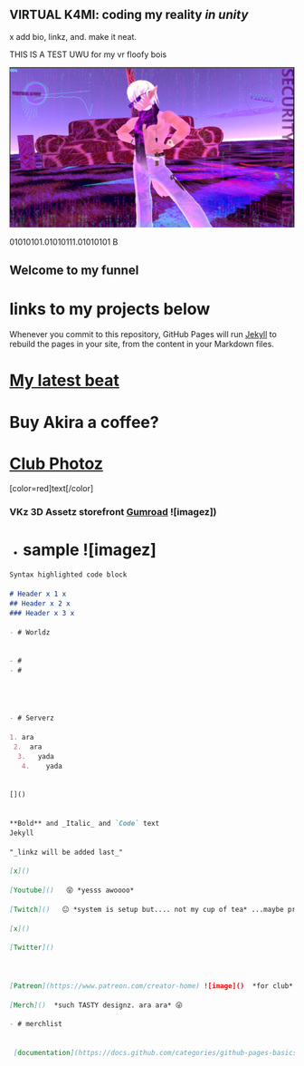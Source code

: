 ## VIRTUAL K4MI: coding my reality _in unity_  
x add bio, linkz, and. make it neat.

THIS IS A TEST UWU       for my vr floofy bois
















![image](https://raw.githubusercontent.com/VIRTUAL-K4MI-CLUB/Master/gh-pages/274081922_703899790605229_7128817054304030362_n.jpg)






















01010101.01010111.01010101 B
## Welcome to my funnel

# links to my projects below



Whenever you commit to this repository, GitHub Pages will run [Jekyll](https://jekyllrb.com/) to rebuild the pages in your site, from the content in your Markdown files.

# [My latest beat](https://virtual-k4mi-club.github.io/Master/owo/recent-videoz)



 







# Buy Akira a coffee? 
<script type='text/javascript' src='https://storage.ko-fi.com/cdn/widget/Widget_2.js'></script><script type='text/javascript'>kofiwidget2.init('Share some love with AKIRA ', '#e028d4', 'G2G5DJ31H');kofiwidget2.draw();</script> 

# [Club Photoz](https://virtual-k4mi-club.github.io/Master/owo/club-photoz)

[color=red]text[/color]

### VKz 3D Assetz storefront [Gumroad](https://virtualk4mi.gumroad.com/) ![imagez])

- # sample ![imagez]

```markdown
Syntax highlighted code block

# Header x 1 x
## Header x 2 x
### Header x 3 x

- # Worldz


- #
- #




- # Serverz

1. ara
 2.  ara
  3.   yada
   4.    yada


[]()


**Bold** and _Italic_ and `Code` text
Jekyll

"_linkz will be added last_"

[x]()

[Youtube]()   😝 *yesss awoooo*

[Twitch]()   😐 *system is setup but.... not my cup of tea* ...maybe private streamz to vr lobby.

[x]()

[Twitter]()



[Patreon](https://www.patreon.com/creator-home) ![image]()  *for club*  

[Merch]()  *such TASTY designz. ara ara* 😜 

- # merchlist


 [documentation](https://docs.github.com/categories/github-pages-basics/)
